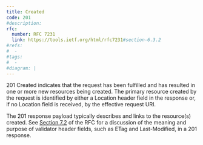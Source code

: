 ```yaml
---
title: Created
code: 201
#description:
rfc: 
  number: RFC 7231
  link: https://tools.ietf.org/html/rfc7231#section-6.3.2
#refs:
#  -
#tags:
#  -
#diagram: |
---
```


201 Created indicates that the request has been fulfilled and has resulted in one or more new resources being created.  The primary resource created by the request is identified by either a Location header field in the response or, if no Location field is received, by the effective request URI.

The 201 response payload typically describes and links to the resource(s) created.  See [Section 7.2](https://tools.ietf.org/html/rfc7231#section-7.2) of the RFC for a discussion of the meaning and purpose of validator header fields, such as ETag and Last-Modified, in a 201 response.
